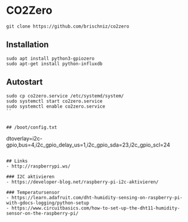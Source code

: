 # CO2Zero

`git clone https://github.com/brischniz/co2zero`

## Installation
```
sudo apt install python3-gpiozero
sudo apt-get install python-influxdb

```

## Autostart

```
sudo cp co2zero.service /etc/systemd/system/
sudo systemctl start co2zero.service
sudo systemctl enable co2zero.service
``


## /boot/config.txt

```
dtoverlay=i2c-gpio,bus=4,i2c_gpio_delay_us=1,i2c_gpio_sda=23,i2c_gpio_scl=24
```

## Links
- http://raspberrypi.ws/

### I2C aktivieren
- https://developer-blog.net/raspberry-pi-i2c-aktivieren/

### Temperatursensor
- https://learn.adafruit.com/dht-humidity-sensing-on-raspberry-pi-with-gdocs-logging/python-setup
- https://www.circuitbasics.com/how-to-set-up-the-dht11-humidity-sensor-on-the-raspberry-pi/
